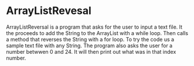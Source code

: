 # ArrayListRevesal
ArrayListReversal is a program that asks for the user to input a text file. It the proceeds to add the String to the ArrayList with a while loop. Then calls a method that reverses the String with a for loop. To try the code us a sample text file with any String. The program also asks the user for a number betwwen 0 and 24. It will then print out what was in that index number.
